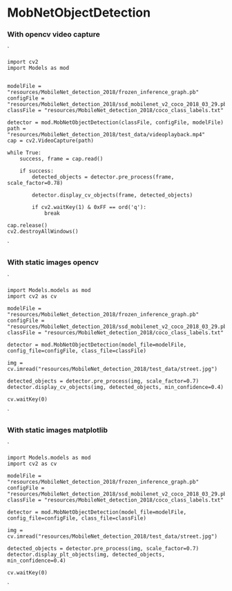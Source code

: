 # **MobNetObjectDetection**

### **With opencv video capture**

`

    import cv2
    import Models as mod
    
    
    modelFile = "resources/MobileNet_detection_2018/frozen_inference_graph.pb"
    configFile = "resources/MobileNet_detection_2018/ssd_mobilenet_v2_coco_2018_03_29.pbtxt"
    classFile = "resources/MobileNet_detection_2018/coco_class_labels.txt"
    
    detector = mod.MobNetObjectDetection(classFile, configFile, modelFile)
    path = "resources/MobileNet_detection_2018/test_data/videoplayback.mp4"
    cap = cv2.VideoCapture(path)
    
    while True:
        success, frame = cap.read()
    
        if success:
            detected_objects = detector.pre_process(frame, scale_factor=0.78)
    
            detector.display_cv_objects(frame, detected_objects)
    
            if cv2.waitKey(1) & 0xFF == ord('q'):
                break
    
    cap.release()
    cv2.destroyAllWindows()
`

### **With static images opencv**

`

    import Models.models as mod
    import cv2 as cv
    
    modelFile = "resources/MobileNet_detection_2018/frozen_inference_graph.pb"
    configFile = "resources/MobileNet_detection_2018/ssd_mobilenet_v2_coco_2018_03_29.pbtxt"
    classFile = "resources/MobileNet_detection_2018/coco_class_labels.txt"
    
    detector = mod.MobNetObjectDetection(model_file=modelFile, config_file=configFile, class_file=classFile)
    
    img = cv.imread("resources/MobileNet_detection_2018/test_data/street.jpg")
    
    detected_objects = detector.pre_process(img, scale_factor=0.7)
    detector.display_cv_objects(img, detected_objects, min_confidence=0.4)
    
    cv.waitKey(0)
`

### **With static images matplotlib**

`

    import Models.models as mod
    import cv2 as cv
    
    modelFile = "resources/MobileNet_detection_2018/frozen_inference_graph.pb"
    configFile = "resources/MobileNet_detection_2018/ssd_mobilenet_v2_coco_2018_03_29.pbtxt"
    classFile = "resources/MobileNet_detection_2018/coco_class_labels.txt"
    
    detector = mod.MobNetObjectDetection(model_file=modelFile, config_file=configFile, class_file=classFile)
    
    img = cv.imread("resources/MobileNet_detection_2018/test_data/street.jpg")
    
    detected_objects = detector.pre_process(img, scale_factor=0.7)
    detector.display_plt_objects(img, detected_objects, min_confidence=0.4)
    
    cv.waitKey(0)
`